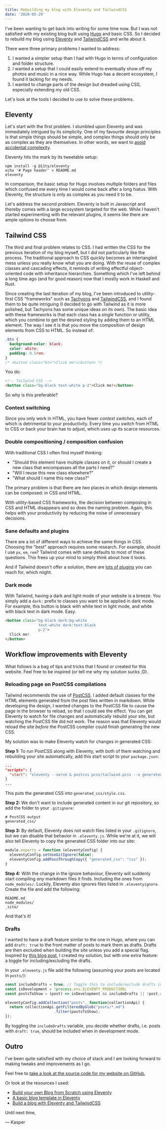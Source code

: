 ```yaml
---
title: Rebuilding my blog with Eleventy and TailwindCSS
date: '2020-05-29'
---
```


I've been wanting to get back into writing for some time now.
But I was not satisfied with my existing blog built using [Hugo](https://gohugo.io/) and basic CSS.
So I decided to rebuild my blog using [Eleventy](https://11ty.dev/) and
[TailwindCSS](https://tailwindcss.com/) and write about it.

There were three primary problems I wanted to address:
 1. I wanted a simpler setup than I had with Hugo in terms of configuration and
    folder structure.
 2. I wanted a setup that I could easily extend to eventually show off my
    photos and music in a nice way. While Hugo has a decent ecosystem, I found
    it lacking for my needs.
 3. I wanted to change parts of the design but dreaded using CSS, especially
    extending my old CSS.

Let's look at the tools I decided to use to solve these problems.

## Eleventy

Let's start with the first problem.
I stumbled upon Eleventy and was immediately intrigued by its simplicity.
One of my favourite design principles is that simple things should be simple, and
complex things should only be as complex as they are themselves.
In other words, we want to [avoid accidental complexity](https://en.wikipedia.org/wiki/No_Silver_Bullet).

Eleventy hits the mark by its tweetable setup:

```shell
npm install -g @11ty/eleventy
echo '# Page header' > README.md
eleventy
```

In comparison, the basic setup for Hugo involves multiple folders and files which
confused me every time I would come back after a long hiatus.
With Eleventy, the structure is only as complex as you need it to be.

Let's address the second problem.
Eleventy is built in Javascript and thereby comes with a large ecosystem
targeted for the web.
While I haven't started experimenting with the relevant plugins, it seems like
there are ample options to choose from.

## Tailwind CSS

The third and final problem relates to CSS.
I had written the CSS for the previous iteration of my blog myself, but I did
not particularly like the process.
The traditional approach to CSS quickly becomes an intertangled mess unless you
really know what you are doing.
With the reuse of complex classes and cascading effects, it reminds of writing
effectful object-oriented code with inheritance hierarchies.
Something which I've left behind a long time ago (and for good reason) now that
I mostly work in Haskell and Rust.

Since creating the last iteration of my blog, I've been introduced to
utility-first CSS "frameworks" such as [Tachyons](https://tachyons.io/) and
[TailwindCSS](https://tailwindcss.com/), and I found them to be quite intriguing (I
decided to go with Tailwind as it is more polished, but Tachyons has some unique
ideas on its own).
The basic idea with these frameworks is that each class has a *single* function or
utility, which you combine to get the desired styling by adding them to an HTML element.
The way I see it is that you move the composition of design elements from CSS to
HTML.
So instead of:
``` css
.btn {
  background-color: black;
  color: white;
  padding: 0.5rem;
}
/* <button class="btn">Click me!</button> */
```

You do:

``` html
<!-- Tailwind CSS -->
<button class="bg-black text-white p-2">Click me!</button>
```

So why is this preferable?

### Context switching
Since you only work in HTML, you have fewer *context switches*, each of which is
detrimental to your productivity.
Every time you switch from HTML to CSS or back your brain has to adjust, which
uses up its scarce resources.

### Double compositioning / composition confusion
With traditional CSS I often find myself thinking:

- "Should this element have multiple classes on it, or should I create a new
class that encompasses all the parts I need?"
- "Will I reuse this new class elsewhere?"
- "What should I name this new class?"

The primary problem is that there are *two* places in which design elements can be
composed: in CSS *and* HTML.

With utility-based CSS frameworks, the decision between composing in CSS and
HTML disappears and so does the naming problem.
Again, this helps with your productivity by reducing the noise of unnecessary
decisions.

### Sane defaults and plugins
There are a lot of different ways to achieve the same things in CSS.
Choosing the "best" approach requires some research.
For example, should I use `px`, `em`, `rem`?
Tailwind comes with sane defaults to most of these questions.
This frees up your mind to simply think about how it looks.

And if Tailwind doesn't offer a solution, there are [lots of
plugins](https://www.telerik.com/blogs/top-15-tailwind-css-plugins-resources/)
you can reach for, which might.

### Dark mode
With Tailwind, having a dark and light mode of your website is a breeze.
You simply add a `dark:` prefix to classes you want to be applied in dark mode.
For example, this button is black with white text in light mode, and white with
black text in dark mode. Easy.
``` html
<button class="bg-black dark:bg-white
               text-white dark:text-black
               p-2">
  Click me!
</button>
```

## Workflow improvements with Eleventy
What follows is a bag of tips and tricks that I found or created for this website.
Feel free to be inspired (or tell me why my solution sucks ;D).

### Reloading page on PostCSS compilations
Tailwind recommends the use of [PostCSS](https://postcss.org).
I added default classes for the HTML elements generated from the post files
written in markdown.
While developing the design, I wanted changes to the PostCSS file to cause the page in
the browser to reload, so that I could see the effect.
You can get Eleventy to watch for file changes and automatically rebuild your
site, but watching the PostCSS file did not work.
The reason was that Eleventy would reload the site *before* the PostCSS compiler
could finish generating the new CSS.

My solution was to make Eleventy watch for changes in generated CSS:

**Step 1:** To run PostCSS along with Eleventy, with both of them watching and
rebuilding your site automatically, add this start script to your `package.json`:

```json
...
"scripts": {
  "start": "eleventy --serve & postcss pcss/tailwind.pcss --o generated_css/style.css --watch --verbose"
}
...
```
This puts the generated CSS into `generated_css/style.css`.

**Step 2:** We don't want to include generated content in our git repository, so
add the folder to your `.gitignore`:
```gitignore
# PostCSS output
generated_css/
```

**Step 3:** By default, Eleventy does not watch files listed in your
`.gitignore`, but we can disable that behavior in `.eleventy.js`.
While we're at it, we will also tell Eleventy to copy the generated CSS folder
into our site:
```javascript
module.exports = function (eleventyConfig) {
  eleventyConfig.setUseGitIgnore(false);
  eleventyConfig.addPassThroughCopy({ "generated_css": "css" });
}
```

**Step 4:** With the change in the ignore behaviour, Eleventy will suddenly start
compiling *any* markdown files it finds. Including the ones from
`node_modules/`.
Luckily, Eleventy also ignores files listed in `.eleventyignore`.
Create the file and add the following:
```gitignore
README.md
node_modules/
_site/
```

And that's it!

### Drafts
I wanted to have a draft feature similar to the one in Hugo, where you can add
`draft: true` to the front matter of posts to mark them as drafts.
Drafts are then excluded when building the site unless you add a special flag.
Inspired by [this blog post](https://giustino.blog/how-to-drafts-eleventy/
), I created my solution, but with one extra feature: a toggle for
including/excluding the drafts.

In your `.eleventy.js` file add the following (assuming your posts are located
in `posts/`):

```javascript
const includeDrafts = true; // Toggle this to include/exclude drafts in development mode.
const isDevelopment = !process.env.ELEVENTY_PRODUCTION;
const postsToShow = (post) => isDevelopment && includeDrafts || !post.data.draft;

eleventyConfig.addCollection("posts", function(collectionApi) {
  return collectionApi.getFilteredByGlob("posts/*.md")
                      .filter(postsToShow);
});

```

By toggling the `includeDrafts` variable, you decide whether drafts, i.e. posts
with `draft: true`, should be included when in development mode.

## Outro

I've been quite satisfied with my choice of stack and I am looking forward to
making tweaks and improvements as I go.

Feel free to [take a look at the source code for my website on GitHub.](https://github.com/bargsteen/bargsteen.com)

Or look at the resources I used:
  - [Build your own Blog from Scratch using Eleventy](https://www.filamentgroup.com/lab/build-a-blog/)
  - [A basic blog template in Eleventy](https://github.com/11ty/eleventy-base-blog)
  - [Build a blog with Eleventy and TailwindCSS](https://stubborncode.com/posts/build-a-blog-with-eleventy-and-tailwindcss-part-1/)

Until next time,

— Kasper
